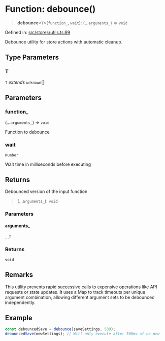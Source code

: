 # Function: debounce()

> **debounce**\<`T`\>(`function_`, `wait`): (...`arguments_`) => `void`

Defined in: [src/stores/utils.ts:99](https://github.com/Nick2bad4u/Uptime-Watcher/blob/8a1973382d5fe14c52996ecda381894eb7ecd4a6/src/stores/utils.ts#L99)

Debounce utility for store actions with automatic cleanup.

## Type Parameters

### T

`T` *extends* `unknown`[]

## Parameters

### function\_

(...`arguments_`) => `void`

Function to debounce

### wait

`number`

Wait time in milliseconds before executing

## Returns

Debounced version of the input function

> (...`arguments_`): `void`

### Parameters

#### arguments\_

...`T`

### Returns

`void`

## Remarks

This utility prevents rapid successive calls to expensive operations like
API requests or state updates. It uses a Map to track timeouts per unique
argument combination, allowing different argument sets to be debounced independently.

## Example

```typescript
const debouncedSave = debounce(saveSettings, 500);
debouncedSave(newSettings); // Will only execute after 500ms of no new calls
```
